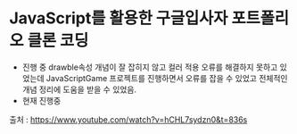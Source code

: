 # JavaScript를 활용한 구글입사자 포트폴리오 클론 코딩
  - 진행 중 drawble속성 개념이 잘 잡히지 않고 컬러 적용 오류를 해결하지 못하고 있었는데
    JavaScriptGame 프로젝트를 진행하면서 오류를 잡을 수 있었고 전체적인 개념 정리에
    도움을 받을 수 있었음. 
  - 현재 진행중  

출처 : https://www.youtube.com/watch?v=hCHL7sydzn0&t=836s 
 
